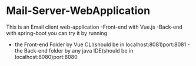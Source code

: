 # Mail-Server-WebApplication
This is an Email client web-application 
-Front-end with Vue.js 
-Back-end with spring-boot
you can try it by running
- the Front-end Folder by Vue CLI(should be in localhost:8081)port:8081
-the Back-end folder by any java IDE(should be in localhost:8080)port:8080

